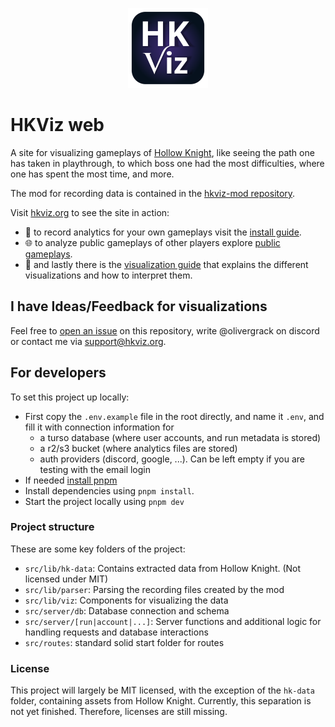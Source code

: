 <p align="center">
    <a href="https://www.hkviz.org">
        <img width="128" height="128" src="logo/logo_glow.svg">
    </a>
</p>

# HKViz web

A site for visualizing gameplays of [Hollow Knight](https://www.hollowknight.com), like seeing the path one has taken in playthrough, to which boss one had the most difficulties, where one has spent the most time, and more.

The mod for recording data is contained in the [hkviz-mod repository](https://github.com/hkviz/hkviz-mod).

Visit [hkviz.org](https://www.hkviz.org/) to see the site in action:

-   🎥 to record analytics for your own gameplays visit the [install guide](https://www.hkviz.org/guide/install).
-   🌐 to analyze public gameplays of other players explore [public gameplays](https://www.hkviz.org/run).
-   📜 and lastly there is the [visualization guide](https://www.hkviz.org/guide/analytics) that explains the
    different visualizations and how to interpret them.

## I have Ideas/Feedback for visualizations

Feel free to [open an issue](https://github.com/hkviz/hkviz-web/issues) on this repository, write @olivergrack on discord or contact me via [support@hkviz.org](mailto:support@hkviz.org).

## For developers

To set this project up locally:

-   First copy the `.env.example` file in the root directly, and name it `.env`, and fill it with connection information for
    -   a turso database (where user accounts, and run metadata is stored)
    -   a r2/s3 bucket (where analytics files are stored)
    -   auth providers (discord, google, ...). Can be left empty if you are testing with the email login
-   If needed [install pnpm](https://pnpm.io/installation)
-   Install dependencies using `pnpm install`.
-   Start the project locally using `pnpm dev`

### Project structure

These are some key folders of the project:

-   `src/lib/hk-data`: Contains extracted data from Hollow Knight. (Not licensed under MIT)
-   `src/lib/parser`: Parsing the recording files created by the mod
-   `src/lib/viz`: Components for visualizing the data
-   `src/server/db`: Database connection and schema
-   `src/server/[run|account|...]`: Server functions and additional logic for handling requests and database interactions
-   `src/routes`: standard solid start folder for routes

### License

This project will largely be MIT licensed, with the exception of the `hk-data` folder, containing assets from Hollow Knight.
Currently, this separation is not yet finished. Therefore, licenses are still missing.
